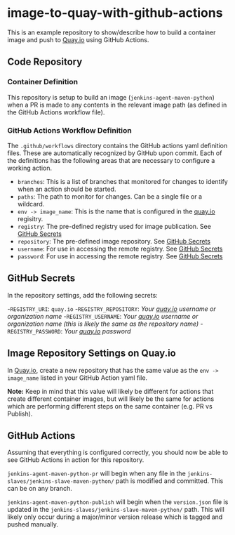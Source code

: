 # image-to-quay-with-github-actions

This is an example repository to show/describe how to build a container image and push to [Quay.io][1] using GitHub Actions.

## Code Repository

### Container Definition
This repository is setup to build an image (`jenkins-agent-maven-python`) when a PR is made to any contents in the relevant image path (as defined in the GitHub Actions workflow file). 

### GitHub Actions Workflow Definition

The `.github/workflows` directory contains the GitHub actions yaml definition files. These are automatically recognized by GitHub upon commit. Each of the definitions has the following areas that are necessary to configure a working action.

- `branches`: This is a list of branches that monitored for changes to identify when an action should be started.
-  `paths`: The path to monitor for changes. Can be a single file or a wildcard.
- `env -> image_name`: This is the name that is configured in the [quay.io][1] regisitry. 
- `registry`: The pre-defined registry used for image publication. See [GitHub Secrets](#github-secrets)
- `repository`: The pre-defined image repository. See [GitHub Secrets](#github-secrets)
- `username`: For use in accessing the remote registry. See [GitHub Secrets](#github-secrets)
- `password`: For use in accessing the remote registry. See [GitHub Secrets](#github-secrets)

## GitHub Secrets

In the repository settings, add the following secrets:

 -`REGISTRY_URI`: `quay.io`
 -`REGISTRY_REPOSITORY`:  _Your [quay.io][1] username or organization name_
 -`REGISTRY_USERNAME`:  _Your [quay.io][1] username or organization name (this is likely the same as the repository name)_
 -`REGISTRY_PASSWORD`:  _Your [quay.io][1] password_

## Image Repository Settings on Quay.io

In [Quay.io][1], create a new repository that has the same value as the `env -> image_name` listed in your GitHub Action yaml file. 

**Note:** Keep in mind that this value will likely be different for actions that create different container images, but will likely be the same for actions which are performing different steps on the same container (e.g. PR vs Publish).

## GitHub Actions

Assuming that everything is configured correctly, you should now be able to see GitHub Actions in action for this repository.

`jenkins-agent-maven-python-pr` will begin when any file in the `jenkins-slaves/jenkins-slave-maven-python/` path is modified and committed. This can be on any branch.

`jenkins-agent-maven-python-publish` will begin when the `version.json` file is updated in the `jenkins-slaves/jenkins-slave-maven-python/` path. This will likely only occur during a major/minor version release which is tagged and pushed manually.

[1]: https://quay.io



